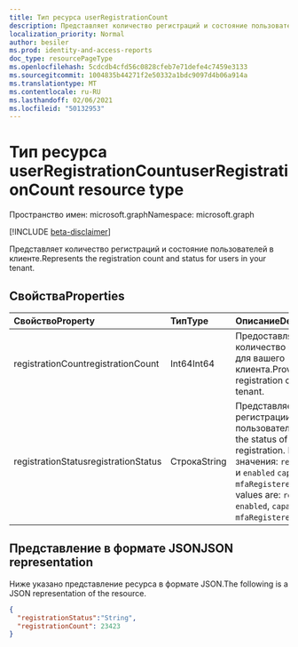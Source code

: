 ```yaml
---
title: Тип ресурса userRegistrationCount
description: Представляет количество регистраций и состояние пользователей в клиенте.
localization_priority: Normal
author: besiler
ms.prod: identity-and-access-reports
doc_type: resourcePageType
ms.openlocfilehash: 5cdcdb4cfd56c0828cfeb7e71defe4c7459e3133
ms.sourcegitcommit: 1004835b44271f2e50332a1bdc9097d4b06a914a
ms.translationtype: MT
ms.contentlocale: ru-RU
ms.lasthandoff: 02/06/2021
ms.locfileid: "50132953"
---
```

# <a name="userregistrationcount-resource-type"></a><span data-ttu-id="77389-103">Тип ресурса userRegistrationCount</span><span class="sxs-lookup"><span data-stu-id="77389-103">userRegistrationCount resource type</span></span>

<span data-ttu-id="77389-104">Пространство имен: microsoft.graph</span><span class="sxs-lookup"><span data-stu-id="77389-104">Namespace: microsoft.graph</span></span>

[!INCLUDE [beta-disclaimer](../../includes/beta-disclaimer.md)]

<span data-ttu-id="77389-105">Представляет количество регистраций и состояние пользователей в клиенте.</span><span class="sxs-lookup"><span data-stu-id="77389-105">Represents the registration count and status for users in your tenant.</span></span>

## <a name="properties"></a><span data-ttu-id="77389-106">Свойства</span><span class="sxs-lookup"><span data-stu-id="77389-106">Properties</span></span>

| <span data-ttu-id="77389-107">Свойство</span><span class="sxs-lookup"><span data-stu-id="77389-107">Property</span></span>     | <span data-ttu-id="77389-108">Тип</span><span class="sxs-lookup"><span data-stu-id="77389-108">Type</span></span>        | <span data-ttu-id="77389-109">Описание</span><span class="sxs-lookup"><span data-stu-id="77389-109">Description</span></span> |
|:-------------|:------------|:------------|
| <span data-ttu-id="77389-110">registrationCount</span><span class="sxs-lookup"><span data-stu-id="77389-110">registrationCount</span></span> | <span data-ttu-id="77389-111">Int64</span><span class="sxs-lookup"><span data-stu-id="77389-111">Int64</span></span> | <span data-ttu-id="77389-112">Предоставляет количество регистраций для вашего клиента.</span><span class="sxs-lookup"><span data-stu-id="77389-112">Provides the registration count for your tenant.</span></span> |
| <span data-ttu-id="77389-113">registrationStatus</span><span class="sxs-lookup"><span data-stu-id="77389-113">registrationStatus</span></span> | <span data-ttu-id="77389-114">Строка</span><span class="sxs-lookup"><span data-stu-id="77389-114">String</span></span> | <span data-ttu-id="77389-115">Представляет состояние регистрации пользователя.</span><span class="sxs-lookup"><span data-stu-id="77389-115">Represents the status of user registration.</span></span> <span data-ttu-id="77389-116">Возможные значения: `registered` , , , и `enabled` `capable` `mfaRegistered` .</span><span class="sxs-lookup"><span data-stu-id="77389-116">Possible values are: `registered`, `enabled`, `capable`, and `mfaRegistered`.</span></span> |

## <a name="json-representation"></a><span data-ttu-id="77389-117">Представление в формате JSON</span><span class="sxs-lookup"><span data-stu-id="77389-117">JSON representation</span></span>

<span data-ttu-id="77389-118">Ниже указано представление ресурса в формате JSON.</span><span class="sxs-lookup"><span data-stu-id="77389-118">The following is a JSON representation of the resource.</span></span>

<!-- {
  "blockType": "resource",
  "optionalProperties": [

  ],
  "@odata.type": "microsoft.graph.userRegistrationCount",
  "baseType": null
}-->

```json
{ 
  "registrationStatus":"String", 
  "registrationCount": 23423
}
```

<!-- uuid: 16cd6b66-4b1a-43a1-adaf-3a886856ed98
2019-02-04 14:57:30 UTC -->
<!-- {
  "type": "#page.annotation",
  "description": "userRegistrationCount resource",
  "keywords": "",
  "section": "documentation",
  "tocPath": ""
}-->

